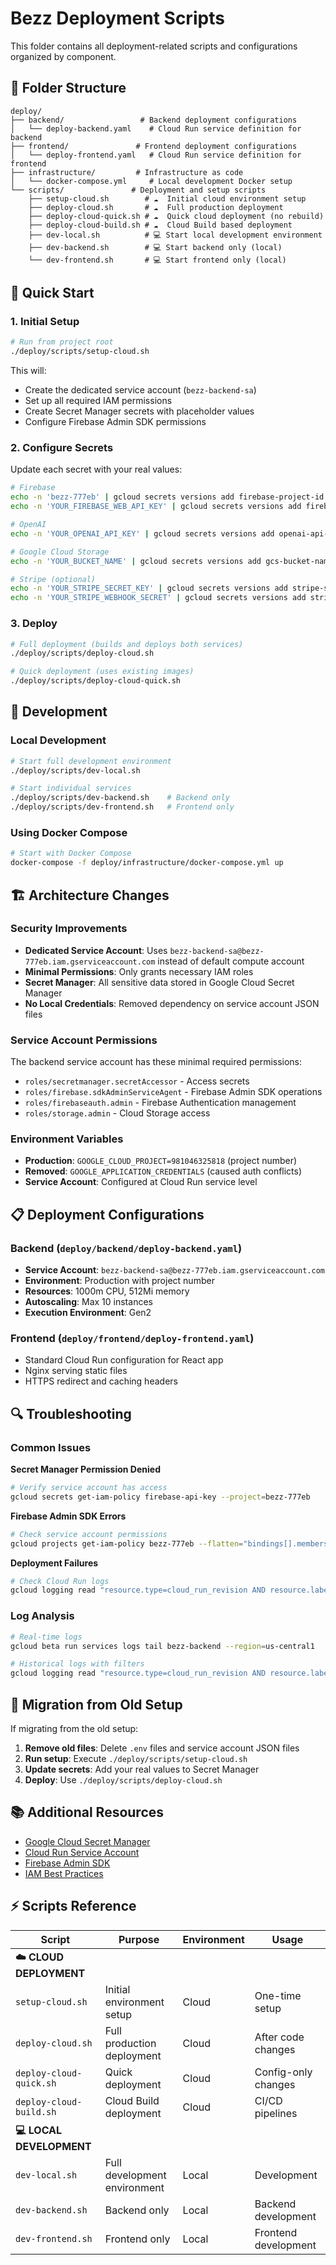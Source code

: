 # Bezz Deployment Scripts

This folder contains all deployment-related scripts and configurations organized by component.

## 📁 Folder Structure

```
deploy/
├── backend/                 # Backend deployment configurations
│   └── deploy-backend.yaml    # Cloud Run service definition for backend
├── frontend/               # Frontend deployment configurations  
│   └── deploy-frontend.yaml   # Cloud Run service definition for frontend
├── infrastructure/         # Infrastructure as code
│   └── docker-compose.yml     # Local development Docker setup
└── scripts/               # Deployment and setup scripts
    ├── setup-cloud.sh        # ☁️  Initial cloud environment setup
    ├── deploy-cloud.sh       # ☁️  Full production deployment
    ├── deploy-cloud-quick.sh # ☁️  Quick cloud deployment (no rebuild)
    ├── deploy-cloud-build.sh # ☁️  Cloud Build based deployment
    ├── dev-local.sh          # 💻 Start local development environment
    ├── dev-backend.sh        # 💻 Start backend only (local)
    └── dev-frontend.sh       # 💻 Start frontend only (local)
```

## 🚀 Quick Start

### 1. Initial Setup
```bash
# Run from project root
./deploy/scripts/setup-cloud.sh
```

This will:
- Create the dedicated service account (`bezz-backend-sa`)
- Set up all required IAM permissions
- Create Secret Manager secrets with placeholder values
- Configure Firebase Admin SDK permissions

### 2. Configure Secrets
Update each secret with your real values:

```bash
# Firebase
echo -n 'bezz-777eb' | gcloud secrets versions add firebase-project-id --data-file=-
echo -n 'YOUR_FIREBASE_WEB_API_KEY' | gcloud secrets versions add firebase-api-key --data-file=-

# OpenAI
echo -n 'YOUR_OPENAI_API_KEY' | gcloud secrets versions add openai-api-key --data-file=-

# Google Cloud Storage
echo -n 'YOUR_BUCKET_NAME' | gcloud secrets versions add gcs-bucket-name --data-file=-

# Stripe (optional)
echo -n 'YOUR_STRIPE_SECRET_KEY' | gcloud secrets versions add stripe-secret-key --data-file=-
echo -n 'YOUR_STRIPE_WEBHOOK_SECRET' | gcloud secrets versions add stripe-webhook-secret --data-file=-
```

### 3. Deploy
```bash
# Full deployment (builds and deploys both services)
./deploy/scripts/deploy-cloud.sh

# Quick deployment (uses existing images)
./deploy/scripts/deploy-cloud-quick.sh
```

## 🔧 Development

### Local Development
```bash
# Start full development environment
./deploy/scripts/dev-local.sh

# Start individual services
./deploy/scripts/dev-backend.sh    # Backend only
./deploy/scripts/dev-frontend.sh   # Frontend only
```

### Using Docker Compose
```bash
# Start with Docker Compose
docker-compose -f deploy/infrastructure/docker-compose.yml up
```

## 🏗️ Architecture Changes

### Security Improvements
- **Dedicated Service Account**: Uses `bezz-backend-sa@bezz-777eb.iam.gserviceaccount.com` instead of default compute account
- **Minimal Permissions**: Only grants necessary IAM roles
- **Secret Manager**: All sensitive data stored in Google Cloud Secret Manager
- **No Local Credentials**: Removed dependency on service account JSON files

### Service Account Permissions
The backend service account has these minimal required permissions:
- `roles/secretmanager.secretAccessor` - Access secrets
- `roles/firebase.sdkAdminServiceAgent` - Firebase Admin SDK operations
- `roles/firebaseauth.admin` - Firebase Authentication management
- `roles/storage.admin` - Cloud Storage access

### Environment Variables
- **Production**: `GOOGLE_CLOUD_PROJECT=981046325818` (project number)
- **Removed**: `GOOGLE_APPLICATION_CREDENTIALS` (caused auth conflicts)
- **Service Account**: Configured at Cloud Run service level

## 📋 Deployment Configurations

### Backend (`deploy/backend/deploy-backend.yaml`)
- **Service Account**: `bezz-backend-sa@bezz-777eb.iam.gserviceaccount.com`
- **Environment**: Production with project number
- **Resources**: 1000m CPU, 512Mi memory
- **Autoscaling**: Max 10 instances
- **Execution Environment**: Gen2

### Frontend (`deploy/frontend/deploy-frontend.yaml`)
- Standard Cloud Run configuration for React app
- Nginx serving static files
- HTTPS redirect and caching headers

## 🔍 Troubleshooting

### Common Issues

**Secret Manager Permission Denied**
```bash
# Verify service account has access
gcloud secrets get-iam-policy firebase-api-key --project=bezz-777eb
```

**Firebase Admin SDK Errors**
```bash
# Check service account permissions
gcloud projects get-iam-policy bezz-777eb --flatten="bindings[].members" --filter="bindings.members:bezz-backend-sa@bezz-777eb.iam.gserviceaccount.com"
```

**Deployment Failures**
```bash
# Check Cloud Run logs
gcloud logging read "resource.type=cloud_run_revision AND resource.labels.service_name=bezz-backend" --limit=10 --project=bezz-777eb
```

### Log Analysis
```bash
# Real-time logs
gcloud beta run services logs tail bezz-backend --region=us-central1

# Historical logs with filters
gcloud logging read "resource.type=cloud_run_revision AND resource.labels.service_name=bezz-backend AND severity>=ERROR" --limit=20 --project=bezz-777eb
```

## 🔄 Migration from Old Setup

If migrating from the old setup:

1. **Remove old files**: Delete `.env` files and service account JSON files
2. **Run setup**: Execute `./deploy/scripts/setup-cloud.sh`
3. **Update secrets**: Add your real values to Secret Manager
4. **Deploy**: Use `./deploy/scripts/deploy-cloud.sh`

## 📚 Additional Resources

- [Google Cloud Secret Manager](https://cloud.google.com/secret-manager/docs)
- [Cloud Run Service Account](https://cloud.google.com/run/docs/securing/service-identity)
- [Firebase Admin SDK](https://firebase.google.com/docs/admin/setup)
- [IAM Best Practices](https://cloud.google.com/iam/docs/using-iam-securely)

## ⚡ Scripts Reference

| Script | Purpose | Environment | Usage |
|--------|---------|-------------|-------|
| **☁️  CLOUD DEPLOYMENT** | | | |
| `setup-cloud.sh` | Initial environment setup | Cloud | One-time setup |
| `deploy-cloud.sh` | Full production deployment | Cloud | After code changes |
| `deploy-cloud-quick.sh` | Quick deployment | Cloud | Config-only changes |
| `deploy-cloud-build.sh` | Cloud Build deployment | Cloud | CI/CD pipelines |
| **💻 LOCAL DEVELOPMENT** | | | |
| `dev-local.sh` | Full development environment | Local | Development |
| `dev-backend.sh` | Backend only | Local | Backend development |
| `dev-frontend.sh` | Frontend only | Local | Frontend development | 